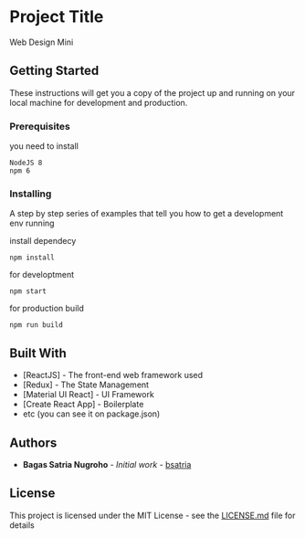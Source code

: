 # Project Title

Web Design Mini

## Getting Started

These instructions will get you a copy of the project up and running on your local machine for development and production.

### Prerequisites

you need to install

```
NodeJS 8
npm 6
```

### Installing

A step by step series of examples that tell you how to get a development env running

install dependecy

```
npm install
```

for developtment

```
npm start
```

for production build

```
npm run build
```

## Built With

- [ReactJS] - The front-end web framework used
- [Redux] - The State Management
- [Material UI React] - UI Framework
- [Create React App] - Boilerplate
- etc (you can see it on package.json)

## Authors

- **Bagas Satria Nugroho** - _Initial work_ - [bsatria](https://github.com/bsatria)

## License

This project is licensed under the MIT License - see the [LICENSE.md](LICENSE.md) file for details

